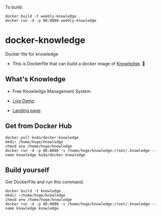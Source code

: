 To build:
```
docker build -t weebly-knowledge .
docker run -d -p 80:8080 weebly-knowledge
```

# docker-knowledge
Docker file for knowledge

- This is Dockerfile that can build a docker image of [Knowledge](https://github.com/support-project/knowledge).


## What's Knowledge
- Free Knowledge Management System

- [Live Demo](https://support-project.org/knowledge/index)

- [Landing page](https://support-project.org/knowledge_info/index)



## Get from Docker Hub

```
docker pull koda/docker-knowledge
mkdir /home/hoge/knowledge
chmod a+w /home/hoge/knowledge
docker run -d -p 80:8080 -v /home/hoge/knowledge:/root/.knowledge --name knowledge koda/docker-knowledge
```



## Build yourself

Get DockerFile and run this command.

```
docker build -t knowledge .
mkdir ~/home/hoge/knowledge
chmod a+w /home/hoge/knowledge
docker run -d -p 80:8080 -v /home/hoge/knowledge:/root/.knowledge --name knowledge knowledge
```

